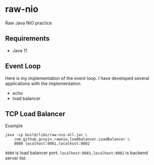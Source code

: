 # raw-nio

Raw Java NIO practice

## Requirements

- Java 11

## Event Loop

Here is my implementation of the event loop. I have developed several applications with the implementation.

- echo
- load balancer

## TCP Load Balancer

Example

```
java -cp build/libs/raw-nio-all.jar \
    com.github.gcnyin.rawnio.loadbalancer.LoadBalancer \
    8080 localhost:8081,localhost:8082
```

`8080` is load balancer port. `localhost:8081,localhost:8082` is backend server list.
